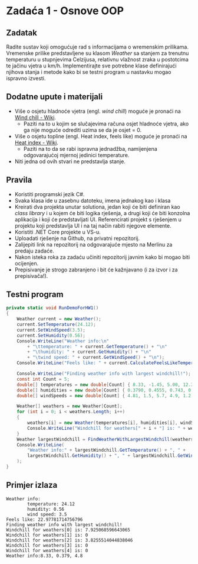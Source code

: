 # Zadaća 1 - Osnove OOP

## Zadatak

Radite sustav koji omogućuje rad s informacijama o wremenskim prilikama. Vremenske prilike predstavljene su klasom *Weather* sa stanjem za trenutnu temperaturu u stupnjevima Celzijusa, relativnu vlažnost zraka u postotcima te jačinu vjetra u km/h. Implementirajte sve potrebne klase definirajući njihova stanja i metode kako bi se testni program u nastavku mogao ispravno izvesti. 

## Dodatne upute i materijali

* Više o osjetu hladnoće vjetra (engl. *wind chill*) moguće je pronaći na [Wind chill - Wiki](https://en.wikipedia.org/wiki/Wind_chill).
	* Paziti na to u kojim se slučajevima računa osjet hladnoće vjetra, ako ga nije moguće odrediti uzima se da je osjet = 0.
* Više o osjetu topline (engl. Heat index, feels like) moguće je pronaći na [Heat index - Wiki](https://en.wikipedia.org/wiki/Heat_index).
	* Paziti na to da se rabi ispravna jednadžba, namijenjena odgovarajućoj mjernoj jedinici temperature.
* Niti jedna od ovih stvari ne predstavlja stanje.

## Pravila

* Koristiti programski jezik C#.
* Svaka klasa ide u zasebnu datoteku, imena jednakog kao i klasa
* Kreirati dva projekta unutar solutiona, jedan koji će biti definiran kao *class library* i u kojem će biti logika rješenja, a drugi koji će biti konzolna aplikacija i koji će predstavljati UI. Referencirati projekt s rješenjem u projektu koji predstavlja UI i na taj način rabiti njegove elemente.
* Koristiti .NET Core projekte u VS-u.
* Uploadati rješenje na Github, na privatni repozitorij.
* Zalijepiti link na repozitorij na odgovarajuće mjesto na Merlinu za predaju zadaće.
* Nakon isteka roka za zadaću učiniti repozitorij javnim kako bi mogao biti ocijenjen.
* Prepisivanje je strogo zabranjeno i bit će kažnjavano (i za izvor i za prepisivača!).

## Testni program

```c#	
private static void RunDemoForHW1()
{
    Weather current = new Weather();
    current.SetTemperature(24.12);
    current.SetWindSpeed(3.5);
    current.SetHumidity(0.56);
    Console.WriteLine("Weather info:\n"
        + "\ttemperature: " + current.GetTemperature() + "\n"
        + "\thumidity: " + current.GetHumidity() + "\n"
        + "\twind speed: " + current.GetWindSpeed() + "\n");
    Console.WriteLine("Feels like: " + current.CalculateFeelsLikeTemperature());

    Console.WriteLine("Finding weather info with largest windchill!");
    const int Count = 5;
    double[] temperatures = new double[Count] { 8.33, -1.45, 5.00, 12.37, 7.67 };
    double[] humidities = new double[Count] { 0.3790, 0.4555, 0.743, 0.3750, 0.6612 };
    double[] windSpeeds = new double[Count] { 4.81, 1.5, 5.7, 4.9, 1.2 };

    Weather[] weathers = new Weather[Count];
    for (int i = 0; i < weathers.Length; i++)
    {
        weathers[i] = new Weather(temperatures[i], humidities[i], windSpeeds[i]);
        Console.WriteLine("Windchill for weathers[" + i + "] is: " + weathers[i].CalculateWindChill());
    }
    Weather largestWindchill = FindWeatherWithLargestWindchill(weathers);
    Console.WriteLine(
        "Weather info:" + largestWindchill.GetTemperature() + ", " +
        largestWindchill.GetHumidity() + ", " + largestWindchill.GetWindSpeed()
    );
}
```

## Primjer izlaza
```
Weather info:
        temperature: 24.12
        humidity: 0.56
        wind speed: 3.5
Feels like: 22.97781714756796
Finding weather info with largest windchill!
Windchill for weathers[0] is: 7.925068596643065
Windchill for weathers[1] is: 0
Windchill for weathers[2] is: 3.8255514044838046
Windchill for weathers[3] is: 0
Windchill for weathers[4] is: 0
Weather info:8.33, 0.379, 4.8
```
